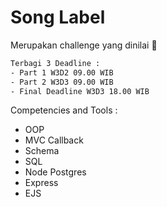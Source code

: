 # Song Label

Merupakan challenge yang dinilai 💯
```txt
Terbagi 3 Deadline :
- Part 1 W3D2 09.00 WIB
- Part 2 W3D3 09.00 WIB
- Final Deadline W3D3 18.00 WIB
```

Competencies and Tools :
- OOP
- MVC Callback
- Schema
- SQL
- Node Postgres
- Express
- EJS